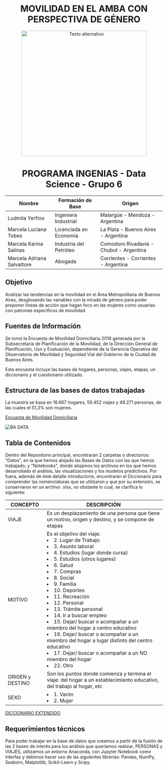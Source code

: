 <h1 align="center">MOVILIDAD EN EL AMBA CON PERSPECTIVA DE GÉNERO</h1>

<p align="center">
  <img src="https://github.com/ludmilayerfino/initial-project/blob/main/Datos/Fondo%20Mujer.png" alt="Texto alternativo" width="400"/>
</p>

<h1 align="center">PROGRAMA INGENIAS - Data Science - Grupo 6</h1> 

| Nombre| Formación de Base|Origen|
|-------|------------------|------|
|Ludmila Yerfino|Ingeniera Industrial|Malargüe - Mendoza - Argentina|
|Marcela Luciana Tobes|Licenciada en Economía|La Plata - Buenos Aires - Argentina|
|Marcela Karina Salinas|Industria del Petróleo|Comodoro Rivadavia - Chubut - Argentina|
|Marcela Adriana Salvattore|Abogada|Corrientes - Corrientes - Argentina|

## Objetivo
Analizar las tendencias en la movilidad en el Área Metropolitana de Buenos Aires, desglosando las variables con la mirada de género para poder proponer líneas de acción que hagan foco en las mujeres como usuarias con patrones específicos de movilidad.

## Fuentes de Información
Se tomó la Encuesta de Movilidad Domiciliaria 2018 generada por la Subsecretaría de Planificación de la Movilidad, de la Dirección General de Planificación, Uso y Evaluación, dependiente de la Gerencia Operativa del Observatorio de Movilidad y Seguridad Vial del Gobierno de la Ciudad de Buenos Aires.

Esta encuesta incluye las bases de hogares, personas, viajes, etapas, un diccionario y el cuestionario utilizado.

## Estructura de las bases de datos trabajadas
La muestra se basa en 16.667 hogares, 59.452 viajes y 49.271 personas, de las cuales el 51,3% son mujeres.

[Encuesta de Movilidad Domiciliaria](https://data.buenosaires.gob.ar/dataset/encuesta-movilidad-domiciliaria)

![BA DATA](https://github.com/ludmilayerfino/initial-project/blob/main/Datos/BA%20Data%20Logo.png)

## Tabla de Contenidos
Dentro del Repositorio principal, encontrarán 2 carpetas o directorios: "Datos", en la que hemos alojado las Bases de Datos con las que hemos trabajado; y "Notebooks", donde alojamos los archivos en los que hemos desarrollado el análisis, las visualizaciones y los modelos predictivos. Por fuera, además de éste detalle introductorio, encontrarán el Diccionario para comprender las nomenclaturas que se utilizaron y que por su extensión, se conservaron en un archivo .xlsx, no obstante lo cual, se clarifica lo siguiente:

|CONCEPTO| DESCRIPCIÓN|
|--------|------------|
|VIAJE| Es un desplazamiento de una persona que tiene un motivo, origen y destino, y se compone de etapas|
|MOTIVO| Es el objetivo del viaje: <li>2. Lugar de Trabajo</li><li>3. Asunto laboral </li><li>4. Estudios (lugar donde cursa)</li><li>5. Estudios (otros lugares)</li><li>6. Salud</li><li>7. Compras</li><li>8. Social</li><li>9. Familia</li><li>10. Deportes</li><li>11. Recreación</li><li>12. Personal</li><li>13. Trámite personal</li><li>14. Ir a buscar empleo</li><li>15. Dejar/ buscar o acompañar a un miembro del hogar a centro educativo</li><li>16. Dejar/ buscar o acompañar a un miembro del hogar a lugar distinto del centro educativo</li><li>17. Dejar/ buscar o acompañar a un NO miembro del hogar</li><li>22. Otro</li>| 
|ORIGEN y DESTINO| Son los puntos donde comienza y termina el viaje: del hogar a un establecimiento educativo, del trabajo al hogar, etc|
|SEXO|<li>1. Varón</li><li>2. Mujer</li>|

[DICCIONARIO EXTENDIDO](https://github.com/ludmilayerfino/Movilidad-BA-2018/blob/main/Diccionario.xlsx)

## Requerimientos técnicos
Para poder trabajar en la base de datos que creamos a partir de la fusión de las 2 bases de interés para los análisis que queríamos realizar, PERSONAS y VIAJES, utilizamos un entorno Anaconda, con Jupyter Notebook como interfaz y debimos hacer uso de las siguientes librerías: Pandas, NumPy, Seaborn, Matplotlib, Scikit-Learn y Scipy.

